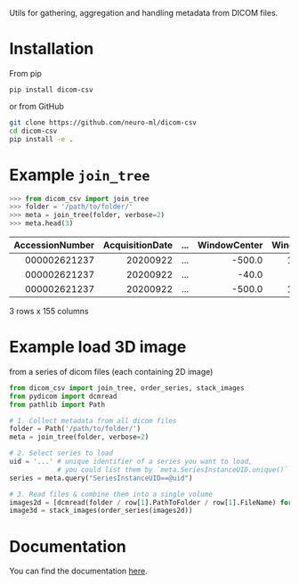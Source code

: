 Utils for gathering, aggregation and handling metadata from DICOM files.

# Installation

From pip
```
pip install dicom-csv
```

or from GitHub

```bash
git clone https://github.com/neuro-ml/dicom-csv
cd dicom-csv
pip install -e .
```

# Example `join_tree`

```python
>>> from dicom_csv import join_tree
>>> folder = '/path/to/folder/'
>>> meta = join_tree(folder, verbose=2)
>>> meta.head(3)
```
| AccessionNumber | AcquisitionDate |  ...  | WindowCenter | WindowWidth |
| -------------: | -------------:   | :---: | --------:    | :---------: |
|000002621237 	 |20200922          |...    |-500.0        |1500.0       |
|000002621237 	 |20200922          |...    |-40.0         |400.0        |
|000002621237 	 |20200922          |...    |-500.0        |1500.0       |
3 rows x 155 columns


# Example load 3D image
from a series of dicom files (each containing 2D image)

```python
from dicom_csv import join_tree, order_series, stack_images
from pydicom import dcmread
from pathlib import Path

# 1. Collect metadata from all dicom files
folder = Path('/path/to/folder/')
meta = join_tree(folder, verbose=2)

# 2. Select series to load
uid = '...' # unique identifier of a series you want to load,
            # you could list them by `meta.SeriesInstanceUID.unique()`
series = meta.query("SeriesInstanceUID==@uid")

# 3. Read files & combine them into a single volume
images2d = [dcmread(folder / row[1].PathToFolder / row[1].FileName) for row in series.iterrows()] 
image3d = stack_images(order_series(images2d))
```

# Documentation

You can find the documentation [here](https://dicom-csv.readthedocs.io/en/latest/index.html).
